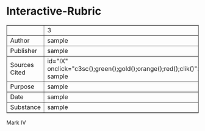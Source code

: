 # Interactive-Rubric

<html><head><title>interactiveRubric</title></head>

<body> 

<table border= '1'>
<tr>

<td> </td>	
<td>3</td>	
<td>2</td>	
<td>1</td>	
<td>0</td>	
	
</tr>


<tr >
<td> Author</td>	
<td id="I"onClick= "c3a();green();gold();orange();red();clik()" >sample</td>	
<td id="II" onclick="c2a();gold();green();orange();red();clik()">sample</td>	
<td id="III" onClick="c1a();red();gold();green();orange();clik()">sample</td>	
<td id= "IV" onclick="c0a();red();orange();gold();green();clik()">sample</td>	
</tr>
<tr> 
<td> Publisher</td>	
<td id="V" onclick="c3p();green();gold();orange();red();clik()"> sample</td>	
<td id="VI" onclick="c2p();green();gold();orange();red();clik()"> sample</td>	
<td id="VII" onClick="c1p();green();gold();orange();red();clik()" >sample</td>	
<td id="VIII"  onclick="c0p();green();gold();orange();red();clik()">sample</td>	
</tr>	
<tr> 
<td> Sources Cited</td>	
<td> id="IX" onclick="c3sc();green();gold();orange();red();clik()"> sample</td>	
<td> id="X" onclick="c2sc();green();gold();orange();red();clik()"> sample</td>	
<td> id="XI" onClick="c1sc();green();gold();orange();red();clik()" >sample</td>	
<td> id="XII"  onclick="c0sc();green();gold();orange();red();clik()">sample</td>		
</tr>	
<tr> 
<td> Purpose</td>	
<td><a id="XIII" onclick="c3pp();green();gold();orange();red();clik()"> sample</a></td>	
<td><a id="XIV" onclick="c2pp();green();gold();orange();red();clik()"> sample</a></td>	
<td><a id="XV" onClick="c1pp();green();gold();orange();red();clik()" >sample</a></td>	
<td><a id="XVI"  onclick="c0pp();green();gold();orange();red();clik()">sample</a></td>		
</tr>	
<tr> 
<td> Date</td>	
<td><a id="XVII" onclick="c3d();green();gold();orange();red();clik()"> sample</a></td>	
<td><a id="XVIII" onclick="c2d();green();gold();orange();red();clik()"> sample</a></td>	
<td><a id="XIX" onClick="c1d();green();gold();orange();red();clik()" >sample</a></td>	
<td><a id="XX"  onclick="c0d();green();gold();orange();red();clik()">sample</a></td>	
</tr>	
<tr> 
<td> Substance</td>	
<td><a id="XXI" onclick="c3s();green();gold();orange();red();clik()"> sample</a></td>	
<td><a id="XXII" onclick="c2s();green();gold();orange();red();clik()"> sample</a></td>	
<td><a id="XXIII" onClick="c1s();green();gold();orange();red();clik()" >sample</a></td>	
<td><a id="XXIV"  onclick="c0s();green();gold();orange();red();clik()">sample</a></td>	
</tr>	
</table>
<style type="text/css">
#I {
	cursor: pointer;
}
#II {
	cursor: pointer;
}
#III {
	cursor: pointer;
}
#IV {
	cursor: pointer;
}
#V {
	cursor: pointer;
}
#VI {
	cursor: pointer;
}
#VII {
	cursor: pointer;
}
#VIII {
	cursor: pointer;
}
#IX {
	cursor: pointer;
}
#X {
	cursor: pointer;
}
#XI {
	cursor: pointer;
}
#XII {
	cursor: pointer;
}
#XIII {
	cursor: pointer;
}
#XIV {
	cursor: pointer;
}
#XV {
	cursor: pointer;
}
#XVI {
	cursor: pointer;
}
#XVII {
	cursor: pointer;
}
#XVIII {
	cursor: pointer;
}
#XIX {
	cursor: pointer;
}
#XX {
	cursor: pointer;
}
#XXI {
	cursor: pointer;
}
#XXII {
	cursor: pointer;
}
#XXIII {
	cursor: pointer;
}
#XXIV {
	cursor: pointer;
}
</style>
<p id='idk'>
</p>
<script>

var a = 4;
var b = 4;
var c = 4;
var d = 4;
var e = 4;
var f = 4;
var ttl = 0;
var x = 6
var cl = 0;
function green(){
	if(a ==3){
	document.getElementById("I").style.color= "green"
	}
	if(a!=3){
	document.getElementById('I').style.color='black'
	}

	if(b==3){
	document.getElementById('V').style.color='green'
	}
	if(b!=3){
	document.getElementById('V').style.color='black'
	}

	if(c==3){
	document.getElementById('IX').style.color='green'
	}
	if(c!=3){
	document.getElementById('IX').style.color='black'
	}

	if(d==3){
	document.getElementById('XIII').style.color='green'
	}
	if(d!=3){
	document.getElementById('XIII').style.color='black'
	}

	if(e==3){
	document.getElementById('XVII').style.color='green'
	}
	if(e!=3){
	document.getElementById('XVII').style.color='black'
	}

	if(f==3){
	document.getElementById('XXI').style.color='green'
	}
	if(f!=3){
	document.getElementById('XXI').style.color='black'
	}
}

function gold(){
	if(a==2){	
	document.getElementById("II").style.color= "gold"
	}
	if(a!=2){
	document.getElementById("II").style.color= "black"
	}

	if(b==2){
	document.getElementById('VI').style.color='gold'
	}
	if(b!=2){
	document.getElementById('VI').style.color='black'
	}

	if(c==2){
	document.getElementById('X').style.color='gold'
	}
	if(c!=2){
	document.getElementById('X').style.color='black'
	}

	if(d==2){
	document.getElementById('XIV').style.color='gold'
	}
	if(d!=2){
	document.getElementById('XIV').style.color='black'
	}

	if(e==2){
	document.getElementById('XVIII').style.color='gold'
	}
	if(e!=2){
	document.getElementById('XVIII').style.color='black'
	}

	if(f==2){
	document.getElementById('XXII').style.color='gold'
	}
	if(f!=2){
	document.getElementById('XXII').style.color='black'
	}
}

function orange(){
	if(a==1){
	document.getElementById("III").style.color="#E66C2C"
	}
	if(a!=1){
	document.getElementById("III").style.color="black"
	}

	if(b==1){
	document.getElementById('VII').style.color='#E66C2C'
	}
	if(b!=1){
	document.getElementById('VII').style.color='black'
	}
	if(c==1){
	document.getElementById('XI').style.color='#E66C2C'
	}
	if(c!=1){
	document.getElementById('XI').style.color='black'
	}

	if(d==1){
	document.getElementById('XV').style.color='#E66C2C'
	}
	if(d!=1){
	document.getElementById('XV').style.color='black'
	}

	if(e==1){
	document.getElementById('XIX').style.color='#E66C2C'
	}
	if(e!=1){
	document.getElementById('XIX').style.color='black'
	}

	if(f==1){
	document.getElementById('XXIII').style.color='#E66C2C'
	}
	if(f!=1){
	document.getElementById('XXIII').style.color='black'
	}
}

function red(){
	if(a==0){
	document.getElementById("IV").style.color="red"
	}
	if(a!=0){
	document.getElementById("IV").style.color="black"
	}

	if(b==0){
	document.getElementById('VIII').style.color='red'
	}
	if(b!=0){
	document.getElementById('VIII').style.color='black'
	}

	if(c==0){
	document.getElementById('XII').style.color='red'
	}
	if(c!=0){
	document.getElementById('XII').style.color='black'
	}

	if(d==0){
	document.getElementById('XVI').style.color='red'
	}
	if(d!=0){
	document.getElementById('XVI').style.color='black'
	}

	if(e==0){
	document.getElementById('XX').style.color='red'
	}
	if(e!=0){
	document.getElementById('XX').style.color='black'
	}

	if(f==0){
	document.getElementById('XXIV').style.color='red'
	}
	if(f!=0){
	document.getElementById('XXIV').style.color='black'
	}
}

function c3a(){
	if(a==4){
		x -=1
	
	}
	a=3;

}
function c2a(){
	if(a==4){
		x -=1
	
	}
	a=2;
}
function c1a(){
	if(a==4){
		x -=1
	
	}
	a=1
}
function c0a(){
	if(a==4){
		x -=1
	
	}
	a=0;
}

function c3p(){
	if(b==4){
		x -=1
	}

	b=3;
}
function c2p(){
	if(b==4){
		x -=1
	}
	b=2;
}
function c1p(){
	if(b==4){
		x -=1
	}	
	b=1;
}
function c0p(){
	if(b==4){
		x -=1
	}	
	b=0;
}

function c3sc(){
	if(c==4){
		x -=1
	}
	c=3;
}
function c2sc(){
	if(c==4){
		x -=1
	}
	c=2;
}
function c1sc(){
	if(c==4){
		x -=1
	}
	c=1;
}
function c0sc(){
	if(c==4){
		x -=1
	}
	c=0;
}

function c3pp(){
	if(d==4){
		x -=1
	}
	d=3;
}
function c2pp(){
	if(d==4){
		x -=1
	}	
	d=2;
}
function c1pp(){
	if(d==4){
		x -=1
	}
	d=1;
}
function c0pp(){
	if(d==4){
		x -=1
	}
	d=0;
}

function c3d(){
	if(e==4){
		x -=1
	}	
	e=3;
}
function c2d(){
	if(e==4){
		x -=1
	}		
	e=2;
}
function c1d(){
	if(e==4){
		x -=1
	}			
	e=1;
}
function c0d(){
	if(e==4){
		x -=1
	}			
	e=0;
}

function c3s(){
	if(f==4){
		x -=1
	}		
	f=3;

}
function c2s(){
	if(f==4){
		x -=1
	}		
	f=2;
}
function c1s(){
	if(f==4){
		x -=1
	}		
	f=1;
}
function c0s(){
	if(f==4){
		x -=1
	}		
	f=0;
}

function junk(){
	if(a!=4||b!=4||c!=4||d!=4||e!=4||f!=4){
		ttl = a + b + c + d + e + f - 6;
		document.write("<br />" + ttl)
		if(a!=4&&b!=4&&c!=4&&d!=4&&e!=4&&f!=4){
			ttl = a + b + c + d + e + f;
			document.write("<br />" + ttl)

		}
	}
		if(a!=4||b!=4||c!=4||d!=4||e!=4||f!=4&&x>5){
		x=5
	}
	if(a!=4||b!=4||c!=4||d!=4||e!=4||f!=4&&x>4){
		x=4
	}
	if(a!=4||b!=4||c!=4||d!=4||e!=4||f!=4&&x>3){
		x = 3
	}
	if(a!=4||b!=4||c!=4||d!=4||e!=4||f!=4&&x>2){
		x=2
	}	
	if(a!=4||b!=4||c!=4||d!=4||e!=4||f!=4&&x>1){
		x=1
	}	
	if(a!=4||b!=4||c!=4||d!=4||e!=4||f!=4&&x>0){
		x=0
	}

	if(a!=4&&x >5){
		x - 1
	}
	if(b!=4&& x >4){
		x - 1
	}
	if(c!=4&&x > 3){
		x - 1
	}
	if(d!=4&&x>2){
		x-1
	}	
	if(e!=4&&x>1){
		x-1
	}	
	if(f!=4&&x>0){
		x-1
	}	

		ttl = a + b + c + d + e + f -x
	
		document.getElementById('idk').innerHTML=ttl	
		return
}
	
function clik(){

	if(a!=4&&b!=4&&c!=4&&d!=4&&e!=4&&f!=4){
		ttl = a + b + c + d + e + f;
		document.getElementById('idk').innerHTML=ttl	
		
 	} else
 		if(a!=4||b!=4||c!=4||d!=4||e!=4||f!=4){
		ttl = a + b + c + d + e + f - x;
		document.getElementById('idk').innerHTML=ttl	
	}

}
//separate variable that increases in value everytime something is clicked
//keep track of how many of the rows have been clicked


</script>
Mark IV
</body>
</html>
